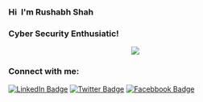 <!-- welcome message 👋 --> 
### Hi <img src="https://media.giphy.com/media/hvRJCLFzcasrR4ia7z/giphy.gif" width="0.5px"> I'm Rushabh Shah
 
<h3>Cyber Security Enthusiatic!</h3>  

<!-- retro visitor counter -->  
<p align="center">   
  <img src="https://profile-counter.glitch.me/Rushabh2609/count.svg" />  
</p>  
<!--Here are some ideas to get you started:

#- 🔭 I’m currently working on ...  -->
🌱 I’m currently pursuing in M.tech CyberSecurity from National Forensic Sciences University

<p align="left"> 
<img src="https://komarev.com/ghpvc/?username=Rushabh2609&label=Views&color=blue&style=plastic" alt="Rushabh2609" />
 </p>

[![Rushabh's github stats](https://github-readme-stats.vercel.app/api?username=Rushabh2609&count_private=true&show_icons=true&theme=radical&hide_rank=false)](https://github.com/anuraghazra/github-readme-stats)

<!-- Connect with me -->  
<h3 align="left">Connect with me:</h3>  
<p align="left">

[![LinkedIn Badge](https://img.shields.io/badge/LinkedIn-Profile-informational?style=flat&logo=linkedin&logoColor=white&color=0D76A8)](https://www.linkedin.com/in/rushabh-shah-83907a1a0/)
[![Twitter Badge](https://img.shields.io/badge/Twitter-Profile-informational?style=flat&logo=twitter&logoColor=white&color=1CA2F1)](https://twitter.com/rushabhshah5216)
[![Facebbook Badge](https://img.shields.io/badge/Facebook-Profile-informational?style=flat&logo=Facebook&logoColor=white&color=0D76A8)](https://www.facebook.com/profile.php?id=100017719209852)


<!-- - 👯 I’m looking to collaborate on ...
- 🤔 I’m looking for help with ...
- 💬 Ask me about ...
- 📫 How to reach me: ...
- 😄 Pronouns: ...
- ⚡ Fun fact: -->

<!--Profile trophy
[![trophy](https://github-profile-trophy.vercel.app/?Rushabh2609=ryo-ma)](https://github.com/ryo-ma/github-profile-trophy)-->